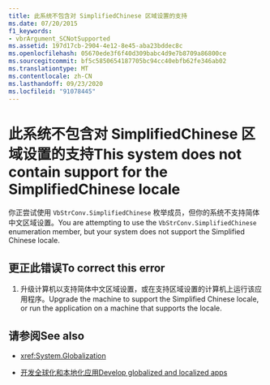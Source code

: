```yaml
---
title: 此系统不包含对 SimplifiedChinese 区域设置的支持
ms.date: 07/20/2015
f1_keywords:
- vbrArgument_SCNotSupported
ms.assetid: 197d17cb-2904-4e12-8e45-aba23bddec8c
ms.openlocfilehash: 05670ede3f6f40d309babc4d9e7b8709a86800ce
ms.sourcegitcommit: bf5c5850654187705bc94cc40ebfb62fe346ab02
ms.translationtype: MT
ms.contentlocale: zh-CN
ms.lasthandoff: 09/23/2020
ms.locfileid: "91078445"
---
```

# <a name="this-system-does-not-contain-support-for-the-simplifiedchinese-locale"></a><span data-ttu-id="7aa84-102">此系统不包含对 SimplifiedChinese 区域设置的支持</span><span class="sxs-lookup"><span data-stu-id="7aa84-102">This system does not contain support for the SimplifiedChinese locale</span></span>

<span data-ttu-id="7aa84-103">你正尝试使用 `VbStrConv.SimplifiedChinese` 枚举成员，但你的系统不支持简体中文区域设置。</span><span class="sxs-lookup"><span data-stu-id="7aa84-103">You are attempting to use the `VbStrConv.SimplifiedChinese` enumeration member, but your system does not support the Simplified Chinese locale.</span></span>  
  
## <a name="to-correct-this-error"></a><span data-ttu-id="7aa84-104">更正此错误</span><span class="sxs-lookup"><span data-stu-id="7aa84-104">To correct this error</span></span>  
  
1. <span data-ttu-id="7aa84-105">升级计算机以支持简体中文区域设置，或在支持区域设置的计算机上运行该应用程序。</span><span class="sxs-lookup"><span data-stu-id="7aa84-105">Upgrade the machine to support the Simplified Chinese locale, or run the application on a machine that supports the locale.</span></span>  
  
## <a name="see-also"></a><span data-ttu-id="7aa84-106">请参阅</span><span class="sxs-lookup"><span data-stu-id="7aa84-106">See also</span></span>

- <xref:System.Globalization>

- [<span data-ttu-id="7aa84-107">开发全球化和本地化应用</span><span class="sxs-lookup"><span data-stu-id="7aa84-107">Develop globalized and localized apps</span></span>](/visualstudio/ide/globalizing-and-localizing-applications)

